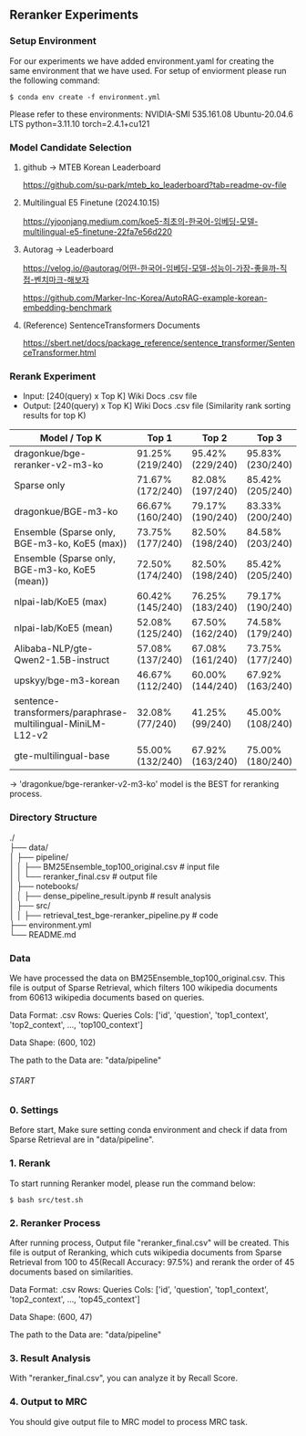 ## Reranker Experiments

### Setup Environment
For our experiments we have added environment.yaml for creating the same environment that we have used. For setup of enviorment please run the following command:

```console
$ conda env create -f environment.yml
```

Please refer to these environments:
NVIDIA-SMI 535.161.08
Ubuntu-20.04.6 LTS
python=3.11.10
torch=2.4.1+cu121


### Model Candidate Selection

1. github → MTEB Korean Leaderboard
    
    https://github.com/su-park/mteb_ko_leaderboard?tab=readme-ov-file
    
2. Multilingual E5 Finetune (2024.10.15)
    
    https://yjoonjang.medium.com/koe5-최초의-한국어-임베딩-모델-multilingual-e5-finetune-22fa7e56d220
    
3. Autorag → Leaderboard
    
    https://velog.io/@autorag/어떤-한국어-임베딩-모델-성능이-가장-좋을까-직접-벤치마크-해보자
    
    https://github.com/Marker-Inc-Korea/AutoRAG-example-korean-embedding-benchmark

4. (Reference) SentenceTransformers Documents

   https://sbert.net/docs/package_reference/sentence_transformer/SentenceTransformer.html


### Rerank Experiment

- Input: [240(query) x Top K] Wiki Docs .csv file
- Output: [240(query) x Top K] Wiki Docs .csv file (Similarity rank sorting results for top K)

| Model / Top K                                      | Top 1               | Top 2               | Top 3               | Top 5               | Top 10              | Top 15              | Top 20              |
|----------------------------------------------------|---------------------|---------------------|---------------------|---------------------|---------------------|---------------------|---------------------|
| dragonkue/bge-reranker-v2-m3-ko                    | 91.25% (219/240)    | 95.42% (229/240)    | 95.83% (230/240)    | 96.67% (232/240)    | 97.08% (233/240)    | 97.50% (234/240)    | 97.50% (234/240)    |
| Sparse only                                        | 71.67% (172/240)    | 82.08% (197/240)    | 85.42% (205/240)    | 86.67% (208/240)    | 92.08% (221/240)    | 94.58% (227/240)    | 95.00% (228/240)    |
| dragonkue/BGE-m3-ko                                | 66.67% (160/240)    | 79.17% (190/240)    | 83.33% (200/240)    | 87.50% (210/240)    | 94.58% (227/240)    | 95.83% (230/240)    | 96.25% (231/240)    |
| Ensemble (Sparse only, BGE-m3-ko, KoE5 (max))      | 73.75% (177/240)    | 82.50% (198/240)    | 84.58% (203/240)    | 85.83% (206/240)    | 90.00% (216/240)    | 92.50% (222/240)    | 92.92% (223/240)    |
| Ensemble (Sparse only, BGE-m3-ko, KoE5 (mean))     | 72.50% (174/240)    | 82.50% (198/240)    | 85.42% (205/240)    | 86.67% (208/240)    | 89.58% (215/240)    | 91.25% (219/240)    | 91.67% (220/240)    |
| nlpai-lab/KoE5 (max)                               | 60.42% (145/240)    | 76.25% (183/240)    | 79.17% (190/240)    | 85.42% (205/240)    | 92.92% (223/240)    | 94.58% (227/240)    | 95.00% (228/240)    |
| nlpai-lab/KoE5 (mean)                              | 52.08% (125/240)    | 67.50% (162/240)    | 74.58% (179/240)    | 81.67% (196/240)    | 89.17% (214/240)    | 90.83% (218/240)    | 92.92% (223/240)    |
| Alibaba-NLP/gte-Qwen2-1.5B-instruct                | 57.08% (137/240)    | 67.08% (161/240)    | 73.75% (177/240)    | 80.83% (194/240)    | 85.42% (205/240)    | 88.33% (212/240)    | 90.83% (218/240)    |
| upskyy/bge-m3-korean                               | 46.67% (112/240)    | 60.00% (144/240)    | 67.92% (163/240)    | 74.17% (178/240)    | 82.92% (199/240)    | 87.50% (210/240)    | 90.42% (217/240)    |
| sentence-transformers/paraphrase-multilingual-MiniLM-L12-v2 | 32.08%  (77/240)   | 41.25%   (99/240)   | 45.00% (108/240)    | 50.83% (122/240)    | 59.58% (143/240)    | 65.42% (157/240)    | 70.83% (170/240)    |
| gte-multilingual-base                              | 55.00% (132/240)    | 67.92% (163/240)    | 75.00% (180/240)    | 81.67% (196/240)    | 86.67% (208/240)    | 88.33% (212/240)    | 90.42% (217/240)    |


-> 'dragonkue/bge-reranker-v2-m3-ko' model is the BEST for reranking process.


### Directory Structure
./  
├── data/  
│   ├── pipeline/  
│   │   ├── BM25Ensemble_top100_original.csv        # input file  
│   │   └── reranker_final.csv                      # output file  
│   ├── notebooks/  
│   │   ├── dense_pipeline_result.ipynb             # result analysis  
│   ├── src/  
│   │   ├── retrieval_test_bge-reranker_pipeline.py # code  
├── environment.yml  
└── README.md  

### Data
We have processed the data on BM25Ensemble_top100_original.csv. This file is output of Sparse Retrieval, which filters 100 wikipedia documents from 60613 wikipedia documents based on queries.

Data Format: .csv
    Rows: Queries
    Cols: ['id', 'question', 'top1_context', 'top2_context', ..., 'top100_context']

Data Shape: (600, 102)

The path to the Data are:
"data/pipeline"



 ###### START ######

### 0. Settings
Before start, Make sure setting conda environment and check if data from Sparse Retrieval are in "data/pipeline".


### 1. Rerank
To start running Reranker model, please run the command below:

```console
$ bash src/test.sh
```


### 2. Reranker Process
After running process, Output file "reranker_final.csv" will be created. This file is output of Reranking, which cuts wikipedia documents from Sparse Retrieval from 100 to 45(Recall Accuracy: 97.5%) and rerank the order of 45 documents based on similarities.

Data Format: .csv
    Rows: Queries
    Cols: ['id', 'question', 'top1_context', 'top2_context', ..., 'top45_context']

Data Shape: (600, 47)

The path to the Data are:
"data/pipeline"


### 3. Result Analysis
With "reranker_final.csv", you can analyze it by Recall Score.


### 4. Output to MRC
You should give output file to MRC model to process MRC task.


